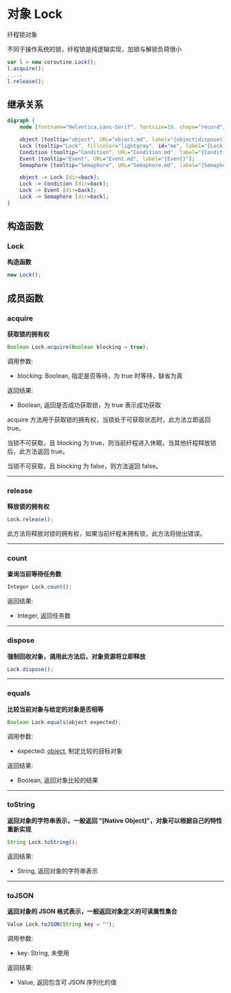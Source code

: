 # 对象 Lock
纤程锁对象

不同于操作系统的锁，纤程锁是纯逻辑实现，加锁与解锁负荷很小

```JavaScript
var l = new coroutine.Lock();
l.acquire();
.....
l.release();
```

## 继承关系
```dot
digraph {
    node [fontname="Helvetica,sans-Serif", fontsize=10, shape="record", style="filled", fillcolor="white"];

    object [tooltip="object", URL="object.md", label="{object|dispose()\lequals()\ltoString()\ltoJSON()\l}"];
    Lock [tooltip="Lock", fillcolor="lightgray", id="me", label="{Lock|new Lock()\l|acquire()\lrelease()\lcount()\l}"];
    Condition [tooltip="Condition", URL="Condition.md", label="{Condition}"];
    Event [tooltip="Event", URL="Event.md", label="{Event}"];
    Semaphore [tooltip="Semaphore", URL="Semaphore.md", label="{Semaphore}"];

    object -> Lock [dir=back];
    Lock -> Condition [dir=back];
    Lock -> Event [dir=back];
    Lock -> Semaphore [dir=back];
}
```

## 构造函数
        
### Lock
**构造函数**

```JavaScript
new Lock();
```

## 成员函数
        
### acquire
**获取锁的拥有权**

```JavaScript
Boolean Lock.acquire(Boolean blocking = true);
```

调用参数:
* blocking: Boolean, 指定是否等待，为 true 时等待，缺省为真

返回结果:
* Boolean, 返回是否成功获取锁，为 true 表示成功获取

acquire 方法用于获取锁的拥有权，当锁处于可获取状态时，此方法立即返回 true。

当锁不可获取，且 blocking 为 true，则当前纤程进入休眠，当其他纤程释放锁后，此方法返回 true。

当锁不可获取，且 blocking 为 false，则方法返回 false。

--------------------------
### release
**释放锁的拥有权**

```JavaScript
Lock.release();
```

此方法将释放对锁的拥有权，如果当前纤程未拥有锁，此方法将抛出错误。

--------------------------
### count
**查询当前等待任务数**

```JavaScript
Integer Lock.count();
```

返回结果:
* Integer, 返回任务数

--------------------------
### dispose
**强制回收对象，调用此方法后，对象资源将立即释放**

```JavaScript
Lock.dispose();
```

--------------------------
### equals
**比较当前对象与给定的对象是否相等**

```JavaScript
Boolean Lock.equals(object expected);
```

调用参数:
* expected: [object](object.md), 制定比较的目标对象

返回结果:
* Boolean, 返回对象比较的结果

--------------------------
### toString
**返回对象的字符串表示，一般返回 "[Native Object]"，对象可以根据自己的特性重新实现**

```JavaScript
String Lock.toString();
```

返回结果:
* String, 返回对象的字符串表示

--------------------------
### toJSON
**返回对象的 JSON 格式表示，一般返回对象定义的可读属性集合**

```JavaScript
Value Lock.toJSON(String key = "");
```

调用参数:
* key: String, 未使用

返回结果:
* Value, 返回包含可 JSON 序列化的值

